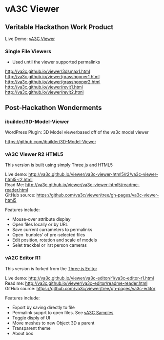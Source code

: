 vA3C Viewer
======

## Veritable Hackathon Work Product

Live Demo: [vA3C Viewer]( va3c.github.io/viewer/index.html )

### Single File Viewers

* Used until the viewer supported permalinks

<http://va3c.github.io/viewer/3dsmax1.html>  
<http://va3c.github.io/viewer/grasshopper1.html>  
<http://va3c.github.io/viewer/grasshopper2.html>  
<http://va3c.github.io/viewer/revit1.html>  
<http://va3c.github.io/viewer/revit2.html>  



## Post-Hackathon Wonderments

### ibuilder/3D-Model-Viewer

WordPress Plugin: 3D Model viewerbased off of the va3c model viewer

<https://github.com/ibuilder/3D-Model-Viewer>


### vA3C Viewer R2 HTML5

This version is built using simply Three.js and HTML5

Live demo: <http://va3c.github.io/viewer/va3c-viewer-html5/r2/va3c-viewer-html5-r2.html>  
Read Me: <http://va3c.github.io/viewer/va3c-viewer-html5/readme-reader.html>  
GitHub source: <https://github.com/va3c/viewer/tree/gh-pages/va3c-viewer-html5>  

Features include:


* Mouse-over attribute display
* Open files locally or by URL
* Save current currameters to permalinks
* Open 'bunbles' of pre-selected files
* Edit position, rotation and scale of models
* Selet trackbal or irst person cameras


### vA2C Editor R1

This version is forked from the [Three.js Editor]( http://threejs.org/editor/ )  

Live demo: <http://va3c.github.io/viewer/va3c-editor/r1/va3c-editor-r1.html>  
Read me: <http://va3c.github.io/viewer/va3c-editor/readme-reader.html>  
GitHub source: <https://github.com/va3c/viewer/tree/gh-pages/va3c-editor>  

Features include:

* Export by saving directly to file
* Permalink supprt to open files. See [vA3C Samples]( http://va3c.github.io/viewer/va3c-editor/va3c-samples/ )
* Toggle disply of UI
* Move meshes to new Object 3D a parent
* Transparent theme
* About box

